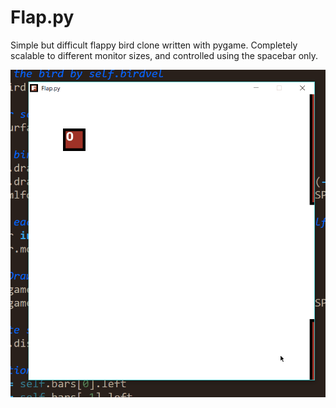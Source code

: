 # Flap.py

Simple but difficult flappy bird clone written with pygame. Completely scalable to different monitor sizes, and controlled using the spacebar only.

![gameplay](https://github.com/OscarSaharoy/Flap.py/blob/master/assets/gameplay.gif)
